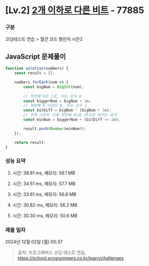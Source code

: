 # [Lv.2] [2개 이하로 다른 비트](https://school.programmers.co.kr/learn/courses/30/lessons/77885?language=javascript) - 77885 

### 구분

코딩테스트 연습 > 월간 코드 챌린지 시즌2

## JavaScript 문제풀이

```js
function solution(numbers) {
    const result = [];

    numbers.forEach(num => {
        const bigNum = BigInt(num);
        
        // 첫번째 0은 1로, 뒤는 모두 0
        const biggerNum = bigNum + 1n;
        // 첫번째 0 이전은 0, 뒤는 모두 1
        const bitDiff = bigNum ^ (bigNum + 1n);
        // 우측 시프트 시에 첫번째 01을 10으로 바꾸는 효과
        const minNum = biggerNum + (bitDiff >> 2n);

        result.push(Number(minNum));
    });

    return result;
}
```

### 성능 요약

1. 시간: 38.81 ms, 메모리: 56.1 MB

2. 시간: 34.51 ms, 메모리: 57.7 MB
3. 시간: 33.61 ms, 메모리: 56.6 MB
4. 시간: 30.82 ms, 메모리: 56.2 MB
5. 시간: 30.30 ms, 메모리: 50.6 MB

### 제출 일자

2024년 12월 02일 (월) 00:37

> 출처: 프로그래머스 코딩 테스트 연습, https://school.programmers.co.kr/learn/challenges